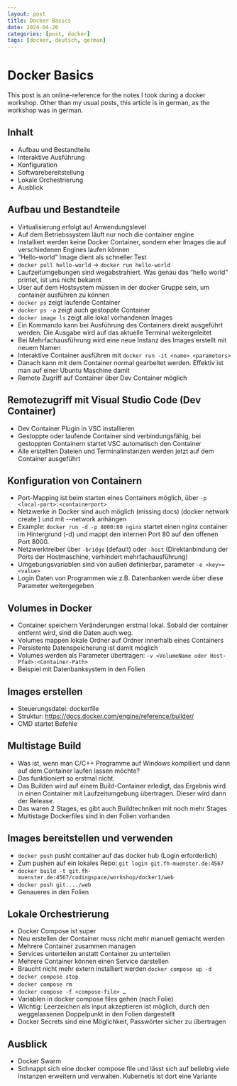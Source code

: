```yaml
---
layout: post
title: Docker Basics
date: 2024-04-26
categories: [post, docker]
tags: [docker, deutsch, german]
---
```


# Docker Basics

This post is an online-reference for the notes I took during a docker workshop. Other than my usual posts, this article is in german, as the workshop was in german.


## Inhalt

- Aufbau und Bestandteile
- Interaktive Ausführung
-  Konfiguration
- Softwarebereitstellung
- Lokale Orchestrierung
- Ausblick

## Aufbau und Bestandteile

- Virtualisierung erfolgt auf Anwendungslevel
- Auf dem Betriebssystem läuft nur noch die container engine
- Installiert werden keine Docker Container, sondern eher Images die auf verschiedenen Engines laufen können
- “Hello-world” Image dient als schneller Test
- `docker pull hello-world` -> `docker run hello-world`
- Laufzeitumgebungen sind wegabstrahiert. Was genau das “hello world” printet, ist uns nicht bekannt
- User auf dem Hostsystem müssen in der docker Gruppe sein, um container ausführen zu können
- `docker ps` zeigt laufende Container
- `docker ps -a` zeigt auch gestoppte Container
- `docker image ls` zeigt alle lokal vorhandenen Images
- Ein Kommando kann bei Ausführung des Containers direkt ausgeführt werden. Die Ausgabe wird auf das aktuelle Terminal weitergeleitet
- Bei Mehrfachausführung wird eine neue Instanz des Images erstellt mit neuem Namen
- Interaktive Container ausführen mit `docker run -it <name> <parameters>`
- Danach kann mit dem Container normal gearbeitet werden. Effektiv ist man auf einer Ubuntu Maschine damit
- Remote Zugriff auf Container über Dev Container möglich

## Remotezugriff mit Visual Studio Code (Dev Container)
- Dev Container Plugin in VSC installieren
- Gestoppte oder laufende Container sind verbindungsfähig, bei gestoppten Containern startet VSC automatisch den Container
- Alle erstellten Dateien und Terminalinstanzen werden jetzt auf dem Container ausgeführt

## Konfiguration von Containern

- Port-Mapping ist beim starten eines Containers möglich, über `-p <local-port>:<containerport>` 
- Netzwerke in Docker sind auch möglich (missing docs) (docker network create <name>) und mit --network <name> anhängen
- Example: `docker run -d -p 8000:80 nginx` startet einen nginx container im Hintergrund (-d) und mappt den internen Port 80 auf den offenen Port 8000.
- Netzwerktreiber über `-bridge` (default) oder `-host` (Direktanbindung der Ports der Hostmaschine, verhindert mehrfachausführung)
- Umgebungsvariablen sind von außen definierbar, parameter `-e <key>=<value>`
- Login Daten von Programmen wie z.B. Datenbanken werde über diese Parameter weitergegeben


## Volumes in Docker

- Container speichern Veränderungen erstmal lokal. Sobald der container entfernt wird, sind die Daten auch weg.
- Volumes mappen lokale Ordner auf Ordner innerhalb eines Containers
- Persistente Datenspeicherung ist damit möglich
- Volumes werden als Parameter übertragen: `-v <VolumeName oder Host-Pfad>:<Container-Path>`
- Beispiel mit Datenbanksystem in den Folien

## Images erstellen 
- Steuerungsdatei: dockerfile
- Struktur: https://docs.docker.com/engine/reference/builder/
- CMD startet Befehle

## Multistage Build
- Was ist, wenn man C/C++ Programme auf Windows kompiliert und dann auf dem Container laufen lassen möchte?
- Das funktioniert so erstmal nicht.
- Das Builden wird auf einem Build-Container erledigt, das Ergebnis wird in einen Container mit Laufzeitumgebung übertragen. Dieser wird dann der Release.
- Das waren 2 Stages, es gibt auch Buildtechniken mit noch mehr Stages
- Multistage Dockerfiles sind in den Folien vorhanden


## Images bereitstellen und verwenden

- `docker push` pusht container auf das docker hub (Login erforderlich)
- Zum pushen auf ein lokales Repo: `git login git.fh-muenster.de:4567`
- `docker build -t git.fh-muenster.de:4567/codingspace/workshop/docker1/web` 
- `docker push git..../web`
- Genaueres in den Folien

## Lokale Orchestrierung
- Docker Compose ist super
- Neu erstellen der Container muss nicht mehr manuell gemacht werden
- Mehrere Container zusammen managen
- Services unterteilen anstatt Container zu unterteilen
- Mehrere Container können einen Service darstellen
- Braucht nicht mehr extern installiert werden `docker compose up -d`
- `docker compose stop`
- `docker compose rm`
- `docker compose -f <compose-file> …`
- Variablen in docker compose files gehen (nach Folie)
- WIchtig: Leerzeichen als input akzeptieren ist möglich, durch den weggelassenen Doppelpunkt in den Folien dargestellt
- Docker Secrets sind eine Möglichkeit, Passwörter sicher zu übertragen

## Ausblick
- Docker Swarm
- Schnappt sich eine docker compose file und lässt sich auf beliebig viele Instanzen erweitern und verwalten. Kubernetis ist dort eine Variante
